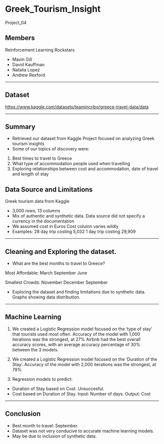 # Greek_Tourism_Insight

Project_04

## Members

Reinforcement Learning Rockstars

- Mavin Gill				
- David Kauffman				
- Natalia Lopez				
- Andrew Rexford				

--------------------

## Dataset
https://www.kaggle.com/datasets/teamincribo/greece-travel-data/data

---------------------

## Summary

- Retrieved our dataset from Kaggle
Project focused on analyzing Greek tourism insights
- Some of our topics of discovery were:
1. Best times to travel to Greece
2. What type of accommodation people used when travelling 
3. Exploring relationships between cost and accommodation, date of travel and length of stay


## Data Source and Limitations

Greek tourism data from Kaggle
- 3,000 rows, 13 columns
- Mix of authentic and synthetic data.
Data source did not specify a currency in the documentation
- We assumed cost in Euros
Cost column varies wildly
- Examples:
28 day trip costing 5,032
1 day trip costing 29,909

------------------------------------------

## Cleaning and Exploring the dataset.

- What are the best months to travel to Greece?


Most Affordable:
March
September
June

Smallest Crowds:
November
December
September

- Exploring the dataset and finding limitations due to synthetic data. Graphs showing data distribution.

------------------------------------------

## Machine Learning

1. We created a Logistic Regression model focused on the ‘type of stay’ that tourists used most often. 
Accuracy of the model with 1,000 iterations was the strongest, at 27%
Airbnb had the best overall accuracy scores, with an average accuracy percentage of 30% between the 3 models.

2. We created a Logistic Regression model focused on the ‘Duration of the Stay’. 
Accuracy of the model with 2,000 iterations was the strongest, at 79%

3. Regression models to predict:
- Duration of Stay based on Cost. Unsuccesful.
- Cost based on Duration of Stay. Input: Number of days. Output: Cost

--------------------------------------------

## Conclusion

- Best month to travel: September.
- Dataset was not very conducive to accurate machine learning models.
- May be due to inclusion of synthetic data.

